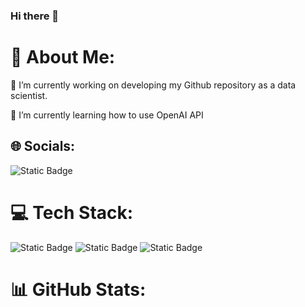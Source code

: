 ### Hi there 👋

<!--
**sakunyann/sakunyann** is a ✨ _special_ ✨ repository because its `README.md` (this file) appears on your GitHub profile.

Here are some ideas to get you started:

- 🔭 I’m currently working on ...
- 🌱 I’m currently learning ...
- 👯 I’m looking to collaborate on ...
- 🤔 I’m looking for help with ...
- 💬 Ask me about ...
- 📫 How to reach me: ...
- 😄 Pronouns: ...
- ⚡ Fun fact: ...
-->

# 💫 About Me:
🔭 I’m currently working on developing my Github repository as a data scientist. 

🌱 I’m currently learning how to use OpenAI API

## 🌐 Socials:
![Static Badge](https://img.shields.io/badge/LinkedIn-blue?style=flat-square&logo=linkedin&logoColor=blue&labelColor=white&color=blue&link=https%3A%2F%2Fwww.linkedin.com%2Fin%2Fsakurakoffron%2F)


# 💻 Tech Stack:
![Static Badge](https://img.shields.io/badge/Python-blue?style=flat-square&logo=Python&logoColor=white&labelColor=blue&color=blue&link=https%3A%2F%2Fwww.python.org%2F)
![Static Badge](https://img.shields.io/badge/OpenAI-white?style=flat-square&logo=openai&logoColor=white&labelColor=black&color=black&link=https%3A%2F%2Fopenai.com%2F)
![Static Badge](https://img.shields.io/badge/Microsoft%20SQL%20Server-blue?style=flat-square&logo=microsoftsqlserver&logoColor=white&labelColor=blue&color=blue&link=https%3A%2F%2Fwww.microsoft.com%2Fen-us%2Fsql-server%2F)


# 📊 GitHub Stats:

